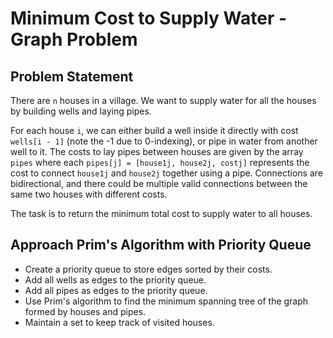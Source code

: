 # Minimum Cost to Supply Water - Graph Problem

## Problem Statement

There are `n` houses in a village. We want to supply water for all the houses by building wells and laying pipes.

For each house `i`, we can either build a well inside it directly with cost `wells[i - 1]` (note the -1 due to 0-indexing), or pipe in water from another well to it. The costs to lay pipes between houses are given by the array `pipes` where each `pipes[j] = [house1j, house2j, costj]` represents the cost to connect `house1j` and `house2j` together using a pipe. Connections are bidirectional, and there could be multiple valid connections between the same two houses with different costs.

The task is to return the minimum total cost to supply water to all houses.



## Approach  Prim's Algorithm with Priority Queue



- Create a priority queue to store edges sorted by their costs.
- Add all wells as edges to the priority queue.
- Add all pipes as edges to the priority queue.
- Use Prim's algorithm to find the minimum spanning tree of the graph formed by houses and pipes.
- Maintain a set to keep track of visited houses.

